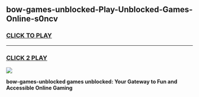
## bow-games-unblocked-Play-Unblocked-Games-Online-s0ncv
<h3>
<a href="https://premium76.site?title=bow-games-unblocked&ref=25A">CLICK TO PLAY</a></h3>
<hr>

<h3>
<a href="https://premium76.site?title=bow-games-unblocked&ref=25A">CLICK 2 PLAY</a>
  
</h3>

<a href="https://premium76.site?title=bow-games-unblocked&ref=25A"><img src="https://clearcache.store/games.png"></a>


**bow-games-unblocked games unblocked: Your Gateway to Fun and Accessible Online Gaming**
